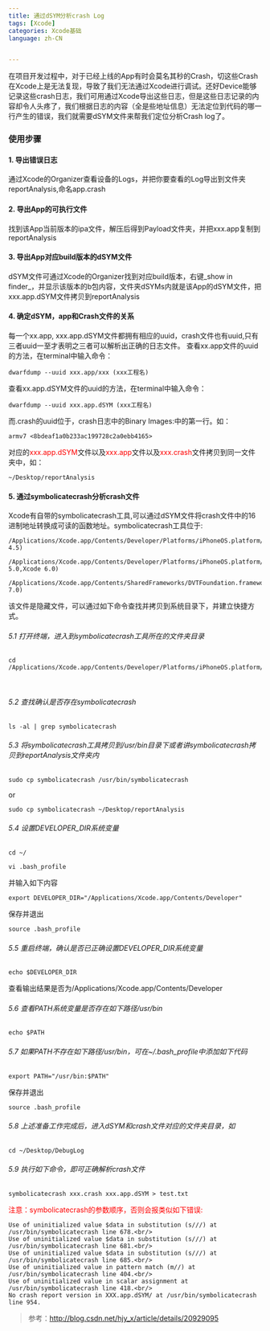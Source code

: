 ```yaml
---
title: 通过dSYM分析crash Log
tags: [Xcode]
categories: Xcode基础
language: zh-CN


---
```


在项目开发过程中，对于已经上线的App有时会莫名其秒的Crash，切这些Crash在Xcode上是无法复现，导致了我们无法通过Xcode进行调试。还好Device能够记录这些crash日志，我们可用通过Xcode导出这些日志，但是这些日志记录的内容却令人头疼了，我们根据日志的内容（全是些地址信息）无法定位到代码的哪一行产生的错误，我们就需要dSYM文件来帮我们定位分析Crash log了。<br/>

### 使用步骤
#### 1. 导出错误日志 
通过Xcode的Organizer查看设备的Logs，并把你要查看的Log导出到文件夹reportAnalysis,命名app.crash <br/>
#### 2. 导出App的可执行文件
找到该App当前版本的ipa文件，解压后得到Payload文件夹，并把xxx.app复制到reportAnalysis<br/>
#### 3. 导出App对应build版本的dSYM文件
dSYM文件可通过Xcode的Organizer找到对应build版本，右键_show in finder_，并显示该版本的b包内容，文件夹dSYMs内就是该App的dSYM文件，把xxx.app.dSYM文件拷贝到reportAnalysis<br/>
#### 4. 确定dSYM，app和Crash文件的关系
每一个xx.app, xxx.app.dSYM文件都拥有相应的uuid，crash文件也有uuid,只有三者uuid一至才表明之三者可以解析出正确的日志文件。
查看xx.app文件的uuid的方法，在terminal中输入命令：

	dwarfdump --uuid xxx.app/xxx (xxx工程名)

查看xx.app.dSYM文件的uuid的方法，在terminal中输入命令：

	dwarfdump --uuid xxx.app.dSYM (xxx工程名) 


而.crash的uuid位于，crash日志中的Binary Images:中的第一行。如：

	armv7 <8bdeaf1a0b233ac199728c2a0ebb4165> 

对应的<a style="color:#F00">xxx.app.dSYM</a>文件以及<a style="color:#F00">xxx.app</a>文件以及<a style="color:#F00">xxx.crash</a>文件拷贝到同一文件夹中，如：

	~/Desktop/reportAnalysis
	
#### 5. 通过symbolicatecrash分析crash文件
Xcode有自带的symbolicatecrash工具,可以通过dSYM文件将crash文件中的16进制地址转换成可读的函数地址。symbolicatecrash工具位于:

	/Applications/Xcode.app/Contents/Developer/Platforms/iPhoneOS.platform/Developer/Library/PrivateFrameworks/DTDeviceKit.framework/Versions/A/Resources/symbolicatecrash(Xcode 4.5)

	/Applications/Xcode.app/Contents/Developer/Platforms/iPhoneOS.platform/Developer/Library/PrivateFrameworks/DTDeviceKitBase.framework/Versions/A/Resources/symbolicatecrash(Xcode 5.0,Xcode 6.0)

	/Applications/Xcode.app/Contents/SharedFrameworks/DVTFoundation.framework/Versions/A/Resources/symbolicatecrash(Xcode 7.0)

该文件是隐藏文件，可以通过如下命令查找并拷贝到系统目录下，并建立快捷方式。


###### 5.1 打开终端，进入到symbolicatecrash工具所在的文件夹目录

	cd /Applications/Xcode.app/Contents/Developer/Platforms/iPhoneOS.platform/Developer/Library/PrivateFrameworks/DTDeviceKitBase.framework/Versions/A/Resources/

<br/>

###### 5.2 查找确认是否存在symbolicatecrash

	ls -al | grep symbolicatecrash

###### 5.3 将symbolicatecrash工具拷贝到/usr/bin目录下或者讲symbolicatecrash拷贝到reportAnalysis文件夹内

	sudo cp symbolicatecrash /usr/bin/symbolicatecrash
or

	sudo cp symbolicatecrash ~/Desktop/reportAnalysis

###### 5.4 设置DEVELOPER_DIR系统变量

	cd ~/
	
	vi .bash_profile

并输入如下内容

	export DEVELOPER_DIR="/Applications/Xcode.app/Contents/Developer"

保存并退出

	source .bash_profile

###### 5.5 重启终端，确认是否已正确设置DEVELOPER_DIR系统变量

	echo $DEVELOPER_DIR

查看输出结果是否为/Applications/Xcode.app/Contents/Developer

###### 5.6 查看PATH系统变量是否存在如下路径/usr/bin

	echo $PATH

###### 5.7 如果PATH不存在如下路径/usr/bin，可在~/.bash_profile中添加如下代码

	export PATH="/usr/bin:$PATH"

保存并退出

	source .bash_profile

###### 5.8 上述准备工作完成后，进入dSYM和crash文件对应的文件夹目录，如

	cd ~/Desktop/DebugLog

###### 5.9 执行如下命令，即可正确解析crash文件

	symbolicatecrash xxx.crash xxx.app.dSYM > test.txt

<a style="color:#F00">注意：symbolicatecrash的参数顺序，否则会报类似如下错误:</a>

	Use of uninitialized value $data in substitution (s///) at /usr/bin/symbolicatecrash line 678.<br/>
	Use of uninitialized value $data in substitution (s///) at /usr/bin/symbolicatecrash line 681.<br/>
	Use of uninitialized value $data in substitution (s///) at /usr/bin/symbolicatecrash line 685.<br/>
	Use of uninitialized value in pattern match (m//) at /usr/bin/symbolicatecrash line 404.<br/>
	Use of uninitialized value in scalar assignment at /usr/bin/symbolicatecrash line 418.<br/>
	No crash report version in XXX.app.dSYM/ at /usr/bin/symbolicatecrash line 954.


> 参考：http://blog.csdn.net/hjy_x/article/details/20929095